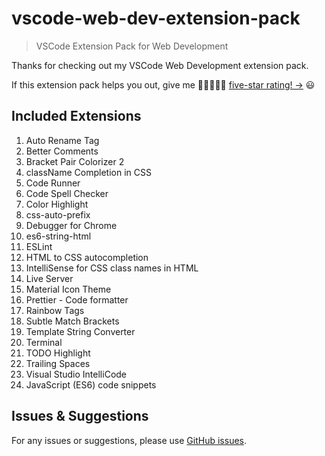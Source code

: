 # vscode-web-dev-extension-pack

> VSCode Extension Pack for Web Development

Thanks for checking out my VSCode Web Development extension pack.

If this extension pack helps you out, give me 🌟🌟🌟🌟🌟 [five-star rating! →](https://marketplace.visualstudio.com/items?itemName=c0der-himel.vscode-wev-dev-extension-pack&ssr=false#review-details) 😃

## Included Extensions

1. Auto Rename Tag
2. Better Comments
3. Bracket Pair Colorizer 2
4. className Completion in CSS
5. Code Runner
6. Code Spell Checker
7. Color Highlight
8. css-auto-prefix
9. Debugger for Chrome
10. es6-string-html
11. ESLint
12. HTML to CSS autocompletion
13. IntelliSense for CSS class names in HTML
14. Live Server
15. Material Icon Theme
16. Prettier - Code formatter
17. Rainbow Tags
18. Subtle Match Brackets
19. Template String Converter
20. Terminal
21. TODO Highlight
22. Trailing Spaces
23. Visual Studio IntelliCode
24. JavaScript (ES6) code snippets

## Issues & Suggestions

For any issues or suggestions, please use [GitHub issues](https://github.com/c0der-himel/vscode-web-dev-extension-pack).

